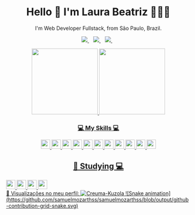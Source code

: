 <h1 align='center'>
  Hello 👋 <strong> I'm Laura Beatriz 👩🏽‍💻 </strong>
</h1>

<p align='center'>
  I'm Web Developer Fullstack, from São Paulo, Brazil.
</p>

<p align='center'>

  <a href="https://www.linkedin.com/in/laurabeatrizlopes/">
    <img src="https://img.shields.io/badge/linkedin-%230077B5.svg?&style=for-the-badge&logo=linkedin&logoColor=white" />
  </a>&nbsp;&nbsp;

  <a href="https://www.instagram.com/lauraabeatrizsl/">
    <img src="https://img.shields.io/badge/instagram-%23E4405F.svg?&style=for-the-badge&logo=instagram&logoColor=white" />        
  </a>&nbsp;&nbsp;

  <a href="laura:lauracst2013@gmail.com">
    <img src="=https://img.shields.io/badge/Gmail-D14836?style=for-the-badge&logo=gmail&logoColor=white" />        
  </a>&nbsp;&nbsp;

</p>

<p align="center">
  <a href="https://github.com/lauradevcode">
  <img height="180em" src="https://github-readme-stats.vercel.app/api?username=lauradevcode&show_icons=true&theme=tokyonight&include_all_commits=true&count_private=true"/>
  <img height="180em" src="https://github-readme-stats.vercel.app/api/top-langs/?username=lauradevcode&layout=compact&langs_count=7&theme=cobalt"/>
</p>

 <h3 align='center'>
  💻 My Skills 💻
</h3>

<p align="center">
<img src="https://img.shields.io/badge/HTML5-E34F26?style=for-the-badge&logo=html5&logoColor=white" height="25"/>
<img src="https://img.shields.io/badge/CSS3-1572B6?style=for-the-badge&logo=css3&logoColor=white" height="25"/>
<img src="https://img.shields.io/badge/Bootstrap-563D7C?style=for-the-badge&logo=bootstrap&logoColor=white" height="25"/>
<img src="https://img.shields.io/badge/JavaScript-323330?style=for-the-badge&logo=javascript&logoColor=F7DF1" height="25"/>
<img src="https://img.shields.io/badge/PHP-777BB4?style=for-the-badge&logo=php&logoColor=white" height="25"/>
<img src="https://img.shields.io/badge/MySQL-00000F?style=for-the-badge&logo=mysql&logoColor=white" height="25"/>
<img src="https://img.shields.io/badge/PostgreSQL-316192?style=for-the-badge&logo=postgresql&logoColor=white" height="25"/>
<img src="https://img.shields.io/badge/Git-F05032?style=for-the-badge&logo=git&logoColor=white" height="25"/>
<img src="https://img.shields.io/badge/Visual_Studio_Code-0078D4?style=for-the-badge&logo=visual%20studio%20code&logoColor=white" height="25"/>
<img src="https://img.shields.io/badge/Atom-66595C?style=for-the-badge&logo=Atom&logoColor=white" height="25"/>
<img src="https://img.shields.io/badge/Linux-FCC624?style=for-the-badge&logo=linux&logoColor=black" height="25"/>


<h2 align='center'>
📖 Studying 💻
</h2>

<img src="https://img.shields.io/badge/Vue.js-35495E?style=for-the-badge&logo=vuedotjs&logoColor=4FC08D" height="25"/>
<img src="https://img.shields.io/badge/MongoDB-white?style=for-the-badge&logo=mongodb&logoColor=4EA94B" height="25"/>
<img src="https://img.shields.io/badge/Python-3776AB?style=for-the-badge&logo=python&logoColor=white" height="25"/>
<img src="https://img.shields.io/badge/Flutter-02569B?style=for-the-badge&logo=flutter&logoColor=white" height="25"/>

<br>
👀 Visualizações no meu perfil: <img src="https://komarev.com/ghpvc/?username=Creuma-Kuzola&color=green" alt="Creuma-Kuzola" />
![Snake animation](https://github.com/samuelmozarthss/samuelmozarthss/blob/output/github-contribution-grid-snake.svg)
</p>
